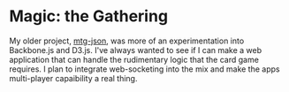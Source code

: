 
Magic: the Gathering
==============

My older project, [mtg-json](https://github.com/wismer/mtg-json), was more of an experimentation into Backbone.js and D3.js. I've always wanted to see if I can make a web application that can handle the rudimentary logic that the card game requires. I plan to integrate web-socketing into the mix and make the apps multi-player capaibility a real thing.